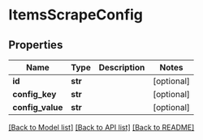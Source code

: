 # ItemsScrapeConfig

## Properties
Name | Type | Description | Notes
------------ | ------------- | ------------- | -------------
**id** | **str** |  | [optional] 
**config_key** | **str** |  | [optional] 
**config_value** | **str** |  | [optional] 

[[Back to Model list]](../README.md#documentation-for-models) [[Back to API list]](../README.md#documentation-for-api-endpoints) [[Back to README]](../README.md)

